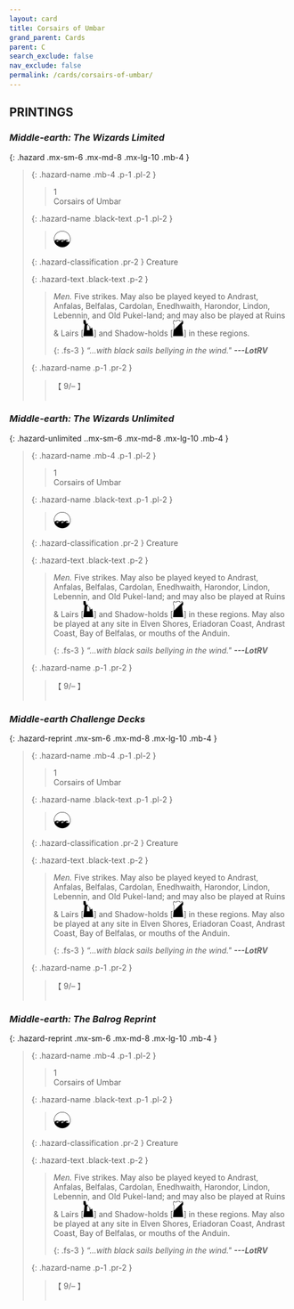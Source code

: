 ```yaml
---
layout: card
title: Corsairs of Umbar
grand_parent: Cards
parent: C
search_exclude: false
nav_exclude: false
permalink: /cards/corsairs-of-umbar/
---
```


## PRINTINGS


### _Middle-earth: The Wizards Limited_

{: .hazard .mx-sm-6 .mx-md-8 .mx-lg-10 .mb-4 }
> {: .hazard-name .mb-4 .p-1 .pl-2 }
> > <div class="hazard-mp">1</div>
> > <div class="card-name">Corsairs of Umbar</div>
>
> {: .hazard-name .black-text .p-1 .pl-2 }
> > ![](/assets/images/coastalsea.svg)
>
> {: .hazard-classification .pr-2 }
> Creature
>
> {: .hazard-text .black-text .p-2 }
> > _Men._ Five strikes. May also be played keyed to Andrast, Anfalas, Belfalas, Cardolan, Enedhwaith, Harondor, Lindon, Lebennin, and Old Pukel-land; and may also be played at Ruins & Lairs \[![](/assets/images/ruinlair.svg)] and Shadow-holds \[![](/assets/images/shadow-hold.svg)] in these regions. 
> > 
> > {: .fs-3 } 
> > _“...with black sails bellying in the wind."_ ***---&#65279;LotRV*** 
>
> {: .hazard-name .p-1 .pr-2 }
> > <div class="card-shield">【 9/&ndash; 】</div>
> > <div class="card-corruption">&nbsp;</div>

### _Middle-earth: The Wizards Unlimited_

{: .hazard-unlimited ..mx-sm-6 .mx-md-8 .mx-lg-10 .mb-4 }
> {: .hazard-name .mb-4 .p-1 .pl-2 }
> > <div class="hazard-mp">1</div>
> > <div class="card-name">Corsairs of Umbar</div>
>
> {: .hazard-name .black-text .p-1 .pl-2 }
> > ![](/assets/images/coastalsea.svg)
>
> {: .hazard-classification .pr-2 }
> Creature
>
> {: .hazard-text .black-text .p-2 }
> > _Men._ Five strikes. May also be played keyed to Andrast, Anfalas, Belfalas, Cardolan, Enedhwaith, Harondor, Lindon, Lebennin, and Old Pukel-land; and may also be played at Ruins & Lairs \[![](/assets/images/ruinlair.svg)] and Shadow-holds \[![](/assets/images/shadow-hold.svg)] in these regions. May also be played at any site in Elven Shores, Eriadoran Coast, Andrast Coast, Bay of Belfalas, or mouths of the Anduin. 
> > 
> > {: .fs-3 } 
> > _“...with black sails bellying in the wind."_ ***---&#65279;LotRV*** 
>
> {: .hazard-name .p-1 .pr-2 }
> > <div class="card-shield">【 9/&ndash; 】</div>
> > <div class="card-corruption-white">&nbsp;</div>

### _Middle-earth Challenge Decks_

{: .hazard-reprint .mx-sm-6 .mx-md-8 .mx-lg-10 .mb-4 }
> {: .hazard-name .mb-4 .p-1 .pl-2 }
> > <div class="hazard-mp">1</div>
> > <div class="card-name">Corsairs of Umbar</div>
>
> {: .hazard-name .black-text .p-1 .pl-2 }
> > ![](/assets/images/coastalsea.svg)
>
> {: .hazard-classification .pr-2 }
> Creature
>
> {: .hazard-text .black-text .p-2 }
> > _Men._ Five strikes. May also be played keyed to Andrast, Anfalas, Belfalas, Cardolan, Enedhwaith, Harondor, Lindon, Lebennin, and Old Pukel-land; and may also be played at Ruins & Lairs \[![](/assets/images/ruinlair.svg)] and Shadow-holds \[![](/assets/images/shadow-hold.svg)] in these regions. May also be played at any site in Elven Shores, Eriadoran Coast, Andrast Coast, Bay of Belfalas, or mouths of the Anduin. 
> > 
> > {: .fs-3 } 
> > _“...with black sails bellying in the wind."_ ***---&#65279;LotRV*** 
>
> {: .hazard-name .p-1 .pr-2 }
> > <div class="card-shield">【 9/&ndash; 】</div>
> > <div class="card-corruption-white">&nbsp;</div>

### _Middle-earth: The Balrog Reprint_

{: .hazard-reprint .mx-sm-6 .mx-md-8 .mx-lg-10 .mb-4 }
> {: .hazard-name .mb-4 .p-1 .pl-2 }
> > <div class="hazard-mp">1</div>
> > <div class="card-name">Corsairs of Umbar</div>
>
> {: .hazard-name .black-text .p-1 .pl-2 }
> > ![](/assets/images/coastalsea.svg)
>
> {: .hazard-classification .pr-2 }
> Creature
>
> {: .hazard-text .black-text .p-2 }
> > _Men._ Five strikes. May also be played keyed to Andrast, Anfalas, Belfalas, Cardolan, Enedhwaith, Harondor, Lindon, Lebennin, and Old Pukel-land; and may also be played at Ruins & Lairs \[![](/assets/images/ruinlair.svg)] and Shadow-holds \[![](/assets/images/shadow-hold.svg)] in these regions. May also be played at any site in Elven Shores, Eriadoran Coast, Andrast Coast, Bay of Belfalas, or mouths of the Anduin. 
> > 
> > {: .fs-3 } 
> > _“...with black sails bellying in the wind."_ ***---&#65279;LotRV*** 
>
> {: .hazard-name .p-1 .pr-2 }
> > <div class="card-shield">【 9/&ndash; 】</div>
> > <div class="card-corruption-white">&nbsp;</div>
